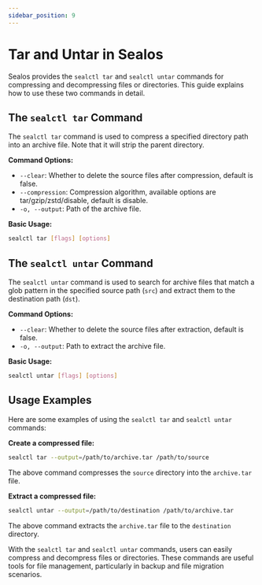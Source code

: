 ```yaml
---
sidebar_position: 9
---
```


# Tar and Untar in Sealos

Sealos provides the `sealctl tar` and `sealctl untar` commands for compressing and decompressing files or directories. This guide explains how to use these two commands in detail.

## The `sealctl tar` Command

The `sealctl tar` command is used to compress a specified directory path into an archive file. Note that it will strip the parent directory.

**Command Options:**

- `--clear`: Whether to delete the source files after compression, default is false.
- `--compression`: Compression algorithm, available options are tar/gzip/zstd/disable, default is disable.
- `-o, --output`: Path of the archive file.

**Basic Usage:**

```bash
sealctl tar [flags] [options]
```

## The `sealctl untar` Command

The `sealctl untar` command is used to search for archive files that match a glob pattern in the specified source path (`src`) and extract them to the destination path (`dst`).

**Command Options:**

- `--clear`: Whether to delete the source files after extraction, default is false.
- `-o, --output`: Path to extract the archive file.

**Basic Usage:**

```bash
sealctl untar [flags] [options]
```

## Usage Examples

Here are some examples of using the `sealctl tar` and `sealctl untar` commands:

**Create a compressed file:**

```bash
sealctl tar --output=/path/to/archive.tar /path/to/source
```

The above command compresses the `source` directory into the `archive.tar` file.

**Extract a compressed file:**

```bash
sealctl untar --output=/path/to/destination /path/to/archive.tar
```

The above command extracts the `archive.tar` file to the `destination` directory.

With the `sealctl tar` and `sealctl untar` commands, users can easily compress and decompress files or directories. These commands are useful tools for file management, particularly in backup and file migration scenarios.
